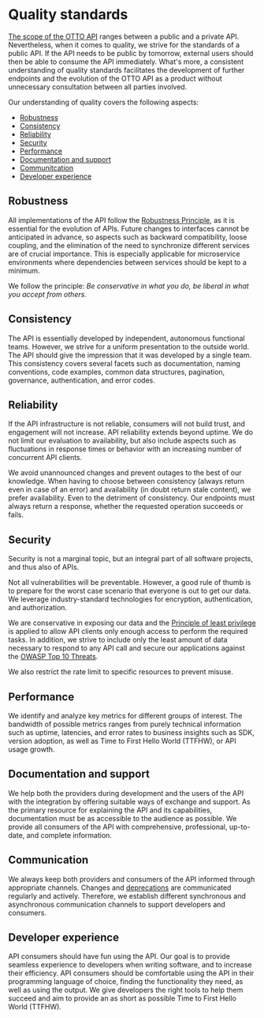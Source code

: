 # Quality standards

[The scope of the OTTO API](./api-scope.md) ranges between a public and a private API.
Nevertheless, when it comes to quality, we strive for the standards of a public API.
If the API needs to be public by tomorrow, external users should then be able to consume the API immediately.
What's more, a consistent understanding of quality standards facilitates the development of further endpoints and the evolution of the OTTO API as a product without unnecessary consultation between all parties involved.

Our understanding of quality covers the following aspects:

- [Robustness](#robustness)
- [Consistency](#consistency)
- [Reliability](#reliability)
- [Security](#security)
- [Performance](#performance)
- [Documentation and support](#documentation-and-support)
- [Communitcation](#communication)
- [Developer experience](#developer-experience)

## Robustness

All implementations of the API follow the [Robustness Principle](https://en.wikipedia.org/wiki/Robustness_principle), as it is essential for the evolution of APIs.
Future changes to interfaces cannot be anticipated in advance, so aspects such as backward compatibility, loose coupling, and the elimination of the need to synchronize different services are of crucial importance.
This is especially applicable for microservice environments where dependencies between services should be kept to a minimum.

We follow the principle: *Be conservative in what you do, be liberal in what you accept from others.*

## Consistency

The API is essentially developed by independent, autonomous functional teams.
However, we strive for a uniform presentation to the outside world.
The API should give the impression that it was developed by a single team.
This consistency covers several facets such as documentation, naming conventions, code examples, common data structures, pagination, governance, authentication, and error codes.

## Reliability

If the API infrastructure is not reliable, consumers will not build trust, and engagement will not increase.
API reliability extends beyond uptime.
We do not limit our evaluation to availability, but also include aspects such as fluctuations in response times or behavior with an increasing number of concurrent API clients.

We avoid unannounced changes and prevent outages to the best of our knowledge.
When having to choose between consistency (always return even in case of an error) and availability (in doubt return stale content), we prefer availability. 
Even to the detriment of consistency.
Our endpoints must always return a response, whether the requested operation succeeds or fails.

## Security

Security is not a marginal topic, but an integral part of all software projects, and thus also of APIs.

Not all vulnerabilities will be preventable.
However, a good rule of thumb is to prepare for the worst case scenario that everyone is out to get our data.
We leverage industry-standard technologies for encryption, authentication, and authorization.

We are conservative in exposing our data and the [Principle of least privilege](https://en.wikipedia.org/wiki/Principle_of_least_privilege) is applied to allow API clients only enough access to perform the required tasks.
In addition, we strive to include only the least amount of data necessary to respond to any API call and secure our applications against the [OWASP Top 10 Threats](https://owasp.org/www-project-top-ten/).

We also restrict the rate limit to specific resources to prevent misuse.

## Performance

We identify and analyze key metrics for different groups of interest.
The bandwidth of possible metrics ranges from purely technical information such as uptime, latencies, and error rates to business insights such as SDK, version adoption, as well as Time to First Hello World (TTFHW), or API usage growth.

## Documentation and support

We help both the providers during development and the users of the API with the integration by offering suitable ways of exchange and support.
As the primary resource for explaining the API and its capabilities, documentation must be as accessible to the audience as possible.
We provide all consumers of the API with comprehensive, professional, up-to-date, and complete information.

## Communication

We always keep both providers and consumers of the API informed through appropriate channels.
Changes and [deprecations](../../rest/compatibility/README.md#deprecation-of-http-apis) are communicated regularly and actively.
Therefore, we establish different synchronous and asynchronous communication channels to support developers and consumers.

## Developer experience

API consumers should have fun using the API.
Our goal is to provide seamless experience to developers when writing software, and to increase their efficiency.
API consumers should be comfortable using the API in their programming language of choice, finding the functionality they need, as well as using the output.
We give developers the right tools to help them succeed and aim to provide an as short as possible Time to First Hello World (TTFHW).
